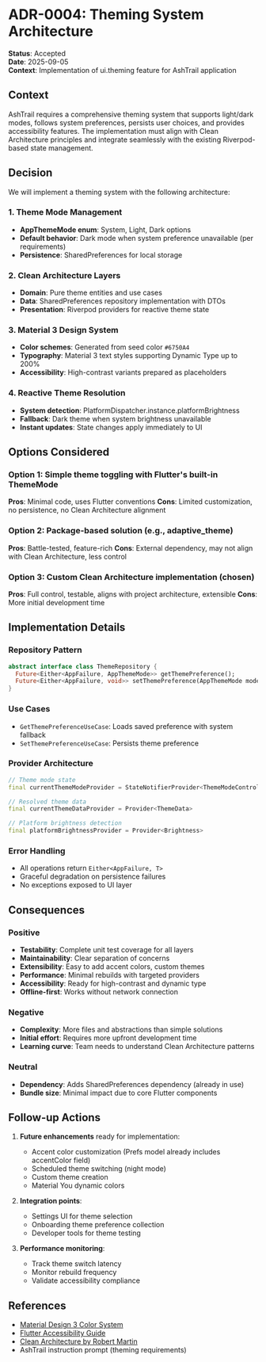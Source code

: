# ADR-0004: Theming System Architecture

**Status**: Accepted  
**Date**: 2025-09-05  
**Context**: Implementation of ui.theming feature for AshTrail application

## Context

AshTrail requires a comprehensive theming system that supports light/dark modes, follows system preferences, persists user choices, and provides accessibility features. The implementation must align with Clean Architecture principles and integrate seamlessly with the existing Riverpod-based state management.

## Decision

We will implement a theming system with the following architecture:

### 1. Theme Mode Management
- **AppThemeMode enum**: System, Light, Dark options
- **Default behavior**: Dark mode when system preference unavailable (per requirements)
- **Persistence**: SharedPreferences for local storage

### 2. Clean Architecture Layers
- **Domain**: Pure theme entities and use cases
- **Data**: SharedPreferences repository implementation with DTOs
- **Presentation**: Riverpod providers for reactive theme state

### 3. Material 3 Design System
- **Color schemes**: Generated from seed color `#6750A4`
- **Typography**: Material 3 text styles supporting Dynamic Type up to 200%
- **Accessibility**: High-contrast variants prepared as placeholders

### 4. Reactive Theme Resolution
- **System detection**: PlatformDispatcher.instance.platformBrightness
- **Fallback**: Dark theme when system brightness unavailable
- **Instant updates**: State changes apply immediately to UI

## Options Considered

### Option 1: Simple theme toggling with Flutter's built-in ThemeMode
**Pros**: Minimal code, uses Flutter conventions
**Cons**: Limited customization, no persistence, no Clean Architecture alignment

### Option 2: Package-based solution (e.g., adaptive_theme)
**Pros**: Battle-tested, feature-rich
**Cons**: External dependency, may not align with Clean Architecture, less control

### Option 3: Custom Clean Architecture implementation (chosen)
**Pros**: Full control, testable, aligns with project architecture, extensible
**Cons**: More initial development time

## Implementation Details

### Repository Pattern
```dart
abstract interface class ThemeRepository {
  Future<Either<AppFailure, AppThemeMode>> getThemePreference();
  Future<Either<AppFailure, void>> setThemePreference(AppThemeMode mode);
}
```

### Use Cases
- `GetThemePreferenceUseCase`: Loads saved preference with system fallback
- `SetThemePreferenceUseCase`: Persists theme preference

### Provider Architecture
```dart
// Theme mode state
final currentThemeModeProvider = StateNotifierProvider<ThemeModeController, AppThemeMode>

// Resolved theme data
final currentThemeDataProvider = Provider<ThemeData>

// Platform brightness detection
final platformBrightnessProvider = Provider<Brightness>
```

### Error Handling
- All operations return `Either<AppFailure, T>`
- Graceful degradation on persistence failures
- No exceptions exposed to UI layer

## Consequences

### Positive
- **Testability**: Complete unit test coverage for all layers
- **Maintainability**: Clear separation of concerns
- **Extensibility**: Easy to add accent colors, custom themes
- **Performance**: Minimal rebuilds with targeted providers
- **Accessibility**: Ready for high-contrast and dynamic type
- **Offline-first**: Works without network connection

### Negative
- **Complexity**: More files and abstractions than simple solutions
- **Initial effort**: Requires more upfront development time
- **Learning curve**: Team needs to understand Clean Architecture patterns

### Neutral
- **Dependency**: Adds SharedPreferences dependency (already in use)
- **Bundle size**: Minimal impact due to core Flutter components

## Follow-up Actions

1. **Future enhancements** ready for implementation:
   - Accent color customization (Prefs model already includes accentColor field)
   - Scheduled theme switching (night mode)
   - Custom theme creation
   - Material You dynamic colors

2. **Integration points**:
   - Settings UI for theme selection
   - Onboarding theme preference collection
   - Developer tools for theme testing

3. **Performance monitoring**:
   - Track theme switch latency
   - Monitor rebuild frequency
   - Validate accessibility compliance

## References

- [Material Design 3 Color System](https://m3.material.io/styles/color/system)
- [Flutter Accessibility Guide](https://docs.flutter.dev/accessibility-and-localization/accessibility)
- [Clean Architecture by Robert Martin](https://blog.cleancoder.com/uncle-bob/2012/08/13/the-clean-architecture.html)
- AshTrail instruction prompt (theming requirements)
